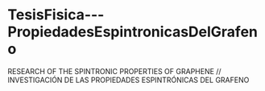 # TesisFisica---PropiedadesEspintronicasDelGrafeno
RESEARCH OF THE SPINTRONIC PROPERTIES OF GRAPHENE   //  INVESTIGACIÓN DE LAS PROPIEDADES ESPINTRÓNICAS DEL GRAFENO
